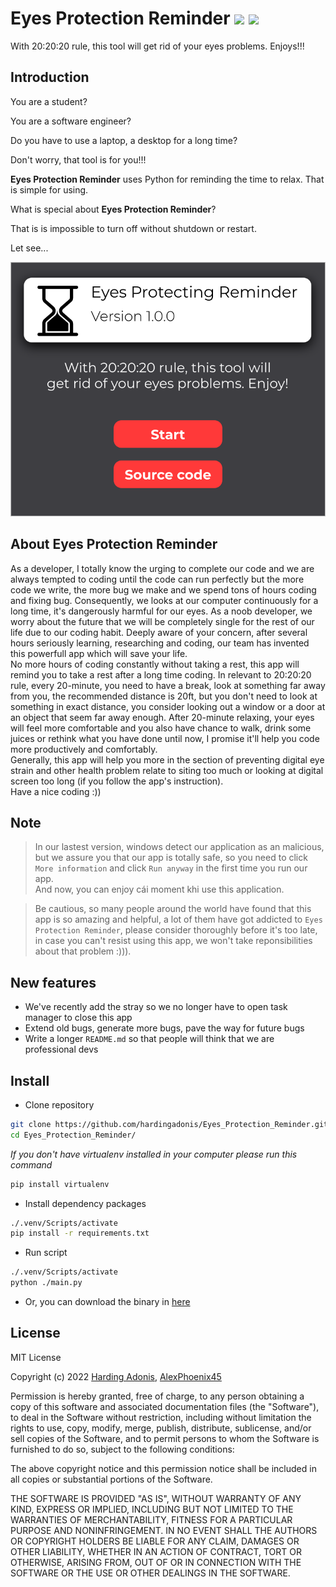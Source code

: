 # Eyes Protection Reminder ![](https://github.com/hardingadonis/Eyes_Protection_Reminder/actions/workflows/build.yml/badge.svg) ![](https://github.com/hardingadonis/Eyes_Protection_Reminder/actions/workflows/release.yml/badge.svg)

With 20:20:20 rule, this tool will get rid of your eyes problems. Enjoys!!!

## Introduction

You are a student?

You are a software engineer?

Do you have to use a laptop, a desktop for a long time?

Don't worry, that tool is for you!!!

**Eyes Protection Reminder** uses Python for reminding the time to relax. That is simple for using.

What is special about **Eyes Protection Reminder**?

That is is impossible to turn off without shutdown or restart.

Let see...

![Eyes Protection Reminder on Figma](https://raw.githubusercontent.com/hardingadonis/Eyes_Protection_Reminder/d8a53bd76bcfcd57f080352063cfac0f235f4ab9/imgs/Figma_Light_Theme.svg)

## About Eyes Protection Reminder
As a developer, I totally know the urging to complete our code and we are always tempted to coding until the code can run perfectly but the more code we write, the more bug we make and we spend tons of hours coding and fixing bug. Consequently, we looks at our computer continuously for a long time, it's dangerously harmful for our eyes. As a noob developer, we worry about the future that we will be completely single for the rest of our life due to our coding habit. Deeply aware of your concern, after several hours seriously learning, researching and coding, our team has invented this powerfull app which will save your life.  
No more hours of coding constantly without taking a rest, this app will remind you to take a rest after a long time coding. In relevant to 20:20:20 rule, every 20-minute, you need to have a break, look at something far away from you, the recommended distance is 20ft, but you don't need to look at something in exact distance, you consider looking out a window or a door at an object that seem far away enough. After 20-minute relaxing, your eyes will feel more comfortable and you also have chance to walk, drink some juices or rethink what you have done until now, I promise it'll help you code more productively and comfortably.  
Generally, this app will help you more in the section of preventing digital eye strain and other health problem relate to siting too much or looking at digital screen too long (if you follow the app's instruction).  
Have a nice coding :))

## Note
> In our lastest version, windows detect our application as an malicious, but we assure you that our app is totally safe, so you need to click `More information` and click `Run anyway` in the first time you run our app.  
> And now, you can enjoy cái moment khi use this application.

> Be cautious, so many people around the world have found that this app is so amazing and helpful, a lot of them have got addicted to `Eyes Protection Reminder`, please consider thoroughly before it's too late, in case you can't resist using this app, we won't take reponsibilities about that problem :))).

## New features
- We've recently add the stray so we no longer have to open task manager to close this app 
- Extend old bugs, generate more bugs, pave the way for future bugs
- Write a longer `README.md` so that people will think that we are professional devs

## Install

- Clone repository
```bash
git clone https://github.com/hardingadonis/Eyes_Protection_Reminder.git
cd Eyes_Protection_Reminder/
```

*If you don't have virtualenv installed in your computer please run this command*
```bash
pip install virtualenv
```

- Install dependency packages
```bash
./.venv/Scripts/activate
pip install -r requirements.txt
```

- Run script
```bash
./.venv/Scripts/activate
python ./main.py
```

- Or, you can download the binary in [here](https://github.com/hardingadonis/Eyes_Protection_Reminder/releases/tag/v1.0.0)

## License

MIT License

Copyright (c) 2022 [Harding Adonis](https://github.com/hardingadonis), [AlexPhoenix45](https://github.com/AlexPhoenix45)

Permission is hereby granted, free of charge, to any person obtaining a copy
of this software and associated documentation files (the "Software"), to deal
in the Software without restriction, including without limitation the rights
to use, copy, modify, merge, publish, distribute, sublicense, and/or sell
copies of the Software, and to permit persons to whom the Software is
furnished to do so, subject to the following conditions:

The above copyright notice and this permission notice shall be included in all
copies or substantial portions of the Software.

THE SOFTWARE IS PROVIDED "AS IS", WITHOUT WARRANTY OF ANY KIND, EXPRESS OR
IMPLIED, INCLUDING BUT NOT LIMITED TO THE WARRANTIES OF MERCHANTABILITY,
FITNESS FOR A PARTICULAR PURPOSE AND NONINFRINGEMENT. IN NO EVENT SHALL THE
AUTHORS OR COPYRIGHT HOLDERS BE LIABLE FOR ANY CLAIM, DAMAGES OR OTHER
LIABILITY, WHETHER IN AN ACTION OF CONTRACT, TORT OR OTHERWISE, ARISING FROM,
OUT OF OR IN CONNECTION WITH THE SOFTWARE OR THE USE OR OTHER DEALINGS IN THE
SOFTWARE.